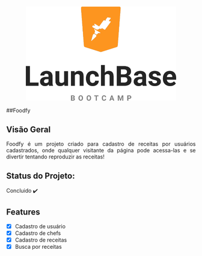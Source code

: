<p align="center">
  <img alt="Launchbase" src="/public/assets/LaunchBase.png" width="400" style="max-width:100%;">
</p>

##Foodfy

## Visão Geral
<p align="justify">
  Foodfy é um projeto criado para cadastro de receitas por usuários cadastrados, onde qualquer visitante da página pode acessa-las e se divertir tentando reproduzir as receitas!
</p>

## Status do Projeto: 
Concluido :heavy_check_mark:

## Features
- [x] Cadastro de usuário
- [x] Cadastro de chefs
- [x] Cadastro de receitas
- [x] Busca por receitas
